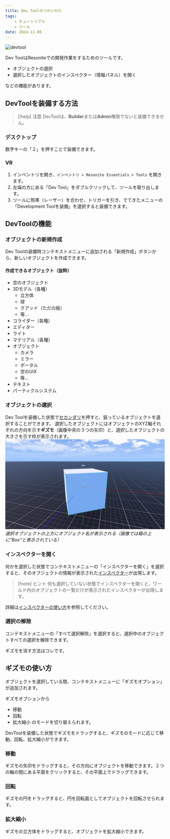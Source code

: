 ```yaml
---
title: Dev Toolのつかいかた
tags:
    - チュートリアル
    - ツール
date: 2024-11-08
---
```

![devtool](https://assets.resonite.com/e724431adad561a99a9cd4b75c0fea4904e496a814204781b3ef7aa6e4bdb472)

Dev ToolはResoniteでの開発作業をするためのツールです。 

- オブジェクトの選択
- 選択したオブジェクトのインスペクター（情報パネル）を開く

などの機能があります。
## DevToolを装備する方法
> [!help] 注意
> DevToolは、**Builder**または**Admin**権限でないと装備できません。
### デスクトップ
数字キーの「２」を押すことで装備できます。
### VR
1. インベントリを開き、`インベントリ > Resonite Essentials > Tools` を開きます。
2. 左端の方にある「Dev Tool」をダブルクリックして、ツールを取り出します。
3. ツールに照準（レーザー）を合わせ、トリガーを引き、でてきたメニューの「Development Toolを装備」を選択すると装備できます。
## DevToolの機能
### オブジェクトの新規作成
Dev Toolの装備時コンテキストメニューに追加される「新規作成」ボタンから、新しいオブジェクトを作成できます。
#### 作成できるオブジェクト（抜粋）
- 空のオブジェクト
- 3Dモデル（各種）
  - 立方体
  - 球
  - クアッド（ただの板）
  - 等…
- コライダー（各種）
- エディター
- ライト
- マテリアル（各種）
- オブジェクト
  - カメラ
  - ミラー
  - ポータル
  - 空のUIX
  - 等…
- テキスト
- パーティクルシステム
### オブジェクトの選択
Dev Toolを装備した状態で[セカンダリ](../basic-of-resonite/intro.md#セカンダリー)を押すと、狙っているオブジェクトを選択することができます。
選択したオブジェクトにはオブジェクトのXYZ軸それぞれの方向を示す**ギズモ**（画像中央の３つの矢印）と、選択したオブジェクトの大きさを示す枠が表示されます。
![選択したオブジェクト](../image/gizmo-frame.png)
*選択オブジェクトの上方にオブジェクト名が表示される（画像では箱の上に"Box"と表示されている）*
### インスペクターを開く
何かを選択した状態でコンテキストメニューの「インスペクターを開く」を選択すると、そのオブジェクトの情報が表示された[インスペクター](../basic-of-resonite/inspectorUsage.md)が出現します。
> [!note] ヒント
> 何も選択していない状態でインスペクターを開くと、ワールド内のオブジェクトの一覧だけが表示されたインスペクターが出現します。

詳細は[インスペクターの使い方](../basic-of-resonite/inspectorUsage.md)を参照してください。
### 選択の解除
コンテキストメニューの「すべて選択解除」を選択すると、選択中のオブジェクトすべての選択を解除できます。

ギズモを消す方法はコレです。
## ギズモの使い方
オブジェクトを選択している間、コンテキストメニューに「ギズモオプション」が追加されます。

ギズモオプションから
- 移動
- 回転
- 拡大縮小
のモードを切り替えられます。

DevToolを装備した状態でギズモをドラッグすると、ギズモのモードに応じて移動、回転、拡大縮小ができます。
### 移動
ギズモの矢印をドラッグすると、その方向にオブジェクトを移動できます。２つの軸の間にある平面をクリックすると、その平面上でドラッグできます。
### 回転
ギズモの円をドラッグすると、円を回転面としてオブジェクトを回転させられます。
### 拡大縮小
ギズモの立方体をドラッグすると、オブジェクトを拡大縮小できます。